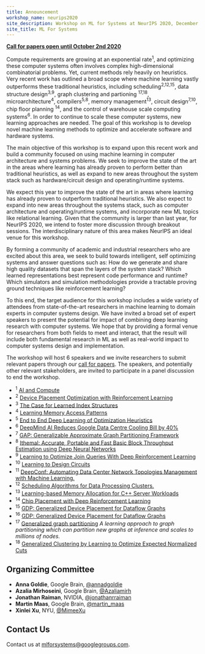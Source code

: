 ```yaml
---
title: Announcement
workshop_name: neurips2020
site_description: Workshop on ML for Systems at NeurIPS 2020, December 12th, Zoomville
site_title: ML For Systems
---
```


<div class="inner clearfix">
	<section class="main-content overview_section">
		<p><b><a href="/call_for_papers.html">Call for papers open until October 2nd 2020</a></b></p>
		<p>
			Compute requirements are growing at an exponential rate<sup>1</sup>, and optimizing these computer systems often involves complex high-dimensional combinatorial problems. Yet, current methods rely heavily on heuristics. Very recent work has outlined a broad scope where machine learning vastly outperforms these traditional heuristics, including scheduling<sup>2,12,15</sup>, data structure design<sup>3,9</sup>, graph clustering and partioning <sup>17,18</sup>, microarchitecture<sup>4</sup>, compilers<sup>5,8</sup>, memory management<sup>13</sup>, circuit design<sup>7,10</sup>, chip floor planning <sup>14</sup>, and the control of warehouse scale computing systems<sup>6</sup>. In order to continue to scale these computer systems, new learning approaches are needed. The goal of this workshop is to develop novel machine learning methods to optimize and accelerate software and hardware systems.
		</p>
  	<p>
    		The main objective of this workshop is to expand upon this recent work and build a community focused on using machine learning in computer architecture and systems problems. We seek to improve the state of the art in the areas where learning has already proven to perform better than traditional heuristics, as well as expand to new areas throughout the system stack such as hardware/circuit design and operating/runtime systems.
  	</p>
  	<p>
  		We expect this year to improve the state of the art in areas where learning has already proven to outperform traditional heuristics. We also expect to expand into new areas throughout the systems stack, such as computer architecture and operating/runtime systems, and incorporate new ML topics like relational learning. Given that the community is larger than last year, for NeurIPS 2020, we intend to foster more discussion through breakout sessions. The interdisciplinary nature of this area makes NeurIPS an ideal venue for this workshop.
  	</p>
		<p>
			By forming a community of academic and industrial researchers who are excited about this area, we seek to build towards intelligent, self optimizing systems and answer questions such as: How do we generate and share high quality datasets that span the layers of the system stack? Which learned representations best represent code performance and runtime? Which simulators and simulation methodologies provide a tractable proving ground techniques like reinforcement learning?
		</p>
		<p>
			To this end, the target audience for this workshop includes a wide variety of attendees from state-of-the-art researchers in machine learning to domain experts in computer systems design. We have invited a broad set of expert speakers to present the potential for impact of combining deep learning research with computer systems. We hope that by providing a formal venue for researchers from both fields to meet and interact, that the result will include both fundamental research in ML as well as real-world impact to computer systems design and implementation.
		</p>
		<p>
			The workshop will host 6 speakers and we invite researchers to submit relevant papers through our <a href="/call_for_papers.html">call for papers</a>. The speakers, and potentially other relevant stakeholders, are invited to participate in a panel discussion to end the workshop.
		</p>
		<ul class="footnotes">
      <li><sup>1</sup> <a href="https://openai.com/blog/ai-and-compute/">AI and Compute</a></li>
      <li><sup>2</sup> <a href="https://arxiv.org/pdf/1706.04972.pdf">Device Placement Optimization with Reinforcement Learning</a></li>
      <li><sup>3</sup> <a href="https://arxiv.org/abs/1712.01208">The Case for Learned Index Structures</a></li>
      <li><sup>4</sup> <a href="https://arxiv.org/pdf/1803.02329.pdf">Learning Memory Access Patterns</a></li>
      <li><sup>5</sup> <a href="https://ieeexplore.ieee.org/document/8091247/?reload=true">End to End Deep Learning of Optimization Heuristics</a></li>
      <li><sup>6</sup> <a href="https://deepmind.com/blog/deepmind-ai-reduces-google-data-centre-cooling-bill-40/">DeepMind AI Reduces Google Data Centre Cooling Bill by 40%</a></li>
      <li><sup>7</sup> <a href="https://arxiv.org/pdf/1903.00614.pdf">GAP: Generalizable Approximate Graph Partitioning Framework</a></li>
      <li><sup>8</sup> <a href="https://arxiv.org/abs/1808.07412">Ithemal: Accurate, Portable and Fast Basic Block Throughput Estimation using Deep Neural Networks</a></li>
      <li><sup>9</sup> <a href="https://arxiv.org/abs/1808.03196">Learning to Optimize Join Queries With Deep Reinforcement Learning</a></li>
      <li><sup>10</sup> <a href="https://arxiv.org/abs/1812.02734">Learning to Design Circuits</a></li>
      <li><sup>11</sup> <a href="https://arxiv.org/abs/1712.03890">DeepConf: Automating Data Center Network Topologies Management with Machine Learning.</a></li>
      <li><sup>12</sup> <a href="https://arxiv.org/abs/1810.01963">Scheduling Algorithms for Data Processing Clusters.</a></li>
      <li><sup>13</sup> <a href="https://research.google/pubs/pub49008/">Learning-based Memory Allocation for C++ Server Workloads</a></li>
      <li><sup>14</sup> <a href="https://arxiv.org/abs/2004.10746">Chip Placement with Deep Reinforcement Learning</a></li>
      <li><sup>15</sup> <a href="https://openreview.net/forum?id=SkxW23NtPH">GDP: Generalized Device Placement for Dataflow Graphs</a></li>
      <li><sup>16</sup> <a href="">GDP: Generalized Device Placement for Dataflow Graphs</a></li>
      <li><sup>17</sup> <a href="https://github.com/google-research/google-research/tree/master/clustering_normalized_cuts">Generalized graph partitioning</a> <i>A learning approach to graph partitioning which can partition new graphs at inference and scales to millions of nodes.</i></li>
      <li><sup>18</sup> <a href="https://arxiv.org/abs/1910.07623">Generalized Clustering by Learning to Optimize Expected Normalized Cuts</a></li>
    </ul>
	</section>
</div>
<div class="organizers-section">
	<div class="inner clearfix">
		<section class="main-content">
			<h2>Organizing Committee</h2>
			<ul>
				<li><b>Anna Goldie</b>, Google Brain, <a href="https://twitter.com/annadgoldie">@annadgoldie</a></li>
				<li><b>Azalia Mirhoseini</b>, Google Brain, <a href="https://twitter.com/Azaliamirh">@Azaliamirh</a></li>
				<li><b>Jonathan Raiman</b>, NVIDIA, <a href="https://twitter.com/jonathanrraiman">@jonathanrraiman</a></li>
				<li><b>Martin Maas</b>, Google Brain, <a href="https://twitter.com/martin_maas">@martin_maas</a></li>
				<li><b>Xinlei Xu</b>, NYU, <a href="https://twitter.com/MimeeXu">@MimeeXu</a></li>
			</ul>
			<h2>Contact Us</h2>
			<p>
				Contact us at <a href="mailto:mlforsystems@googlegroups.com">mlforsystems@googlegroups.com</a>.
			</p>
		</section>
</div>
